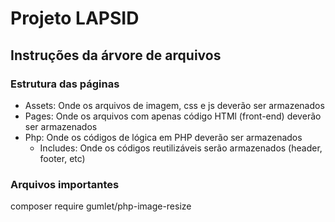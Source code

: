 # Projeto LAPSID

## Instruções da árvore de arquivos

### Estrutura das páginas
- Assets: Onde os arquivos de imagem, css e js deverão ser armazenados
- Pages: Onde os arquivos com apenas código HTMl (front-end) deverão ser armazenados
- Php: Onde os códigos de lógica em PHP deverão ser armazenados
    - Includes: Onde os códigos reutilizáveis serão armazenados (header, footer, etc)

### Arquivos importantes
composer require gumlet/php-image-resize